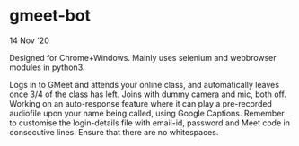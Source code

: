 # gmeet-bot
14 Nov '20

Designed for Chrome+Windows.
Mainly uses selenium and webbrowser modules in python3.

Logs in to GMeet and attends your online class, and automatically leaves once 3/4 of the class has left.
Joins with dummy camera and mic, both off.
Working on an auto-response feature where it can play a pre-recorded audiofile upon your name being called, using Google Captions.
Remember to customise the login-details file with email-id, password and Meet code in consecutive lines. Ensure that there are no whitespaces.

